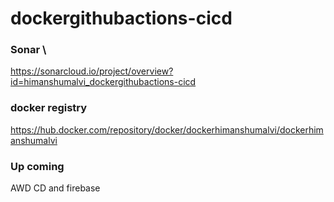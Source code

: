 # dockergithubactions-cicd


### Sonar \
https://sonarcloud.io/project/overview?id=himanshumalvi_dockergithubactions-cicd

### docker registry
https://hub.docker.com/repository/docker/dockerhimanshumalvi/dockerhimanshumalvi

### Up coming
AWD CD and firebase

